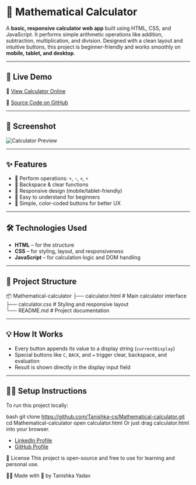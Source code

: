 # 🧮 Mathematical Calculator

A **basic, responsive calculator web app** built using HTML, CSS, and JavaScript. It performs simple arithmetic operations like addition, subtraction, multiplication, and division. Designed with a clean layout and intuitive buttons, this project is beginner-friendly and works smoothly on **mobile, tablet, and desktop**.

---

## 🚀 Live Demo

🔗 [View Calculator Online](https://tanishka-cs.github.io/Simple-calculator/)

📁 [Source Code on GitHub](https://github.com/Tanishka-cs/Mathematical-calculator)

---

## 📸 Screenshot

![Calculator Preview](https://github.com/user-attachments/assets/6a880d51-e96b-47b4-891a-32defdfd4672)


---

## ✨ Features

- 🧮 Perform operations: `+`, `−`, `×`, `÷`
- 🔁 Backspace & clear functions
- 📱 Responsive design (mobile/tablet-friendly)
- 🎯 Easy to understand for beginners
- 🎨 Simple, color-coded buttons for better UX

---

## 🛠️ Technologies Used

- **HTML** – for the structure
- **CSS** – for styling, layout, and responsiveness
- **JavaScript** – for calculation logic and DOM handling

---

## 🧩 Project Structure

📦 Mathematical-calculator
├── calculator.html # Main calculator interface
<br>
├── calculator.css # Styling and responsive layout
<br>
└── README.md # Project documentation



---

## 💡 How It Works

- Every button appends its value to a display string (`currentDisplay`)
- Special buttons like `C`, `BACK`, and `=` trigger clear, backspace, and evaluation
- Result is shown directly in the display input field

---

## 🧑‍💻 Setup Instructions

To run this project locally:

bash
git clone https://github.com/Tanishka-cs/Mathematical-calculator.git
cd Mathematical-calculator
open calculator.html
Or just drag calculator.html into your browser.


* [LinkedIn Profile](https://www.linkedin.com/in/tanishka-yadav-5b5021366)
* [GitHub Profile](https://github.com/Tanishka-cs)



📜 License
This project is open-source and free to use for learning and personal use.

👩‍💻 Made with 💙 by Tanishka Yadav
